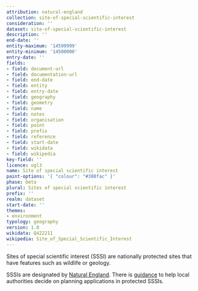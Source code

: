 ```yaml
---
attribution: natural-england
collection: site-of-special-scientific-interest
consideration: ''
dataset: site-of-special-scientific-interest
description: ''
end-date: ''
entity-maximum: '14599999'
entity-minimum: '14500000'
entry-date: ''
fields:
- field: document-url
- field: documentation-url
- field: end-date
- field: entity
- field: entry-date
- field: geography
- field: geometry
- field: name
- field: notes
- field: organisation
- field: point
- field: prefix
- field: reference
- field: start-date
- field: wikidata
- field: wikipedia
key-field: ''
licence: ogl3
name: Site of special scientific interest
paint-options: '{ "colour": "#308fac" }'
phase: beta
plural: Sites of special scientific interest
prefix: ''
realm: dataset
start-date: ''
themes:
- environment
typology: geography
version: 1.0
wikidata: Q422211
wikipedia: Site_of_Special_Scientific_Interest
---
```


Sites of special scientific interest (SSSI) are nationally protected sites that have features such as wildlife or geology. 

SSSIs are designated by [Natural England](https://www.gov.uk/government/organisations/natural-england).
There is [guidance](https://www.gov.uk/guidance/protected-areas-sites-of-special-scientific-interest) to help local authorities decide on planning applications in protected SSSIs.